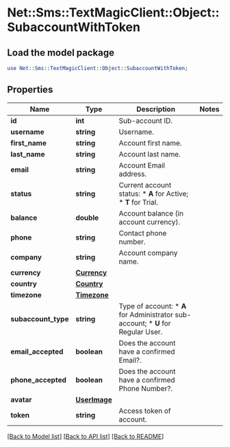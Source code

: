 # Net::Sms::TextMagicClient::Object::SubaccountWithToken

## Load the model package
```perl
use Net::Sms::TextMagicClient::Object::SubaccountWithToken;
```

## Properties
Name | Type | Description | Notes
------------ | ------------- | ------------- | -------------
**id** | **int** | Sub-account ID. | 
**username** | **string** | Username. | 
**first_name** | **string** | Account first name. | 
**last_name** | **string** | Account last name. | 
**email** | **string** | Account Email address. | 
**status** | **string** | Current account status: * **A** for Active; * **T** for Trial.  | 
**balance** | **double** | Account balance (in account currency). | 
**phone** | **string** | Contact phone number. | 
**company** | **string** | Account company name. | 
**currency** | [**Currency**](Currency.md) |  | 
**country** | [**Country**](Country.md) |  | 
**timezone** | [**Timezone**](Timezone.md) |  | 
**subaccount_type** | **string** | Type of account: *   **A** for Administrator sub-account; *   **U** for Regular User.  | 
**email_accepted** | **boolean** | Does the account have a confirmed Email?. | 
**phone_accepted** | **boolean** | Does the account have a confirmed Phone Number?. | 
**avatar** | [**UserImage**](UserImage.md) |  | 
**token** | **string** | Access token of account. | 

[[Back to Model list]](../README.md#documentation-for-models) [[Back to API list]](../README.md#documentation-for-api-endpoints) [[Back to README]](../README.md)



